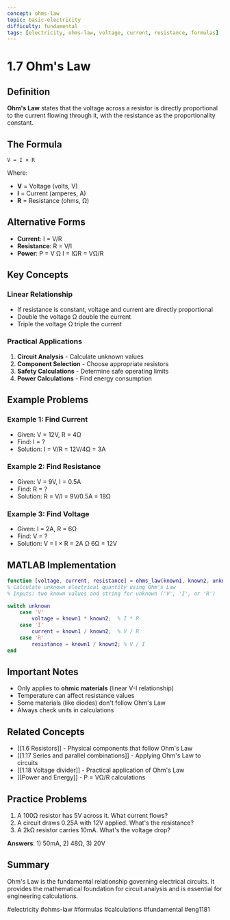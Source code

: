 ```yaml
---
concept: ohms-law
topic: basic-electricity
difficulty: fundamental
tags: [electricity, ohms-law, voltage, current, resistance, formulas]
---
```


# 1.7 Ohm's Law

## Definition
**Ohm's Law** states that the voltage across a resistor is directly proportional to the current flowing through it, with the resistance as the proportionality constant.

## The Formula
```
V = I × R
```
Where:
- **V** = Voltage (volts, V)
- **I** = Current (amperes, A)
- **R** = Resistance (ohms, Ω)

## Alternative Forms
- **Current**: I = V/R
- **Resistance**: R = V/I
- **Power**: P = V Ω I = IΩR = VΩ/R

## Key Concepts

### Linear Relationship
- If resistance is constant, voltage and current are directly proportional
- Double the voltage Ω double the current
- Triple the voltage Ω triple the current

### Practical Applications
1. **Circuit Analysis** - Calculate unknown values
2. **Component Selection** - Choose appropriate resistors
3. **Safety Calculations** - Determine safe operating limits
4. **Power Calculations** - Find energy consumption

## Example Problems

### Example 1: Find Current
- Given: V = 12V, R = 4Ω
- Find: I = ?
- Solution: I = V/R = 12V/4Ω = 3A

### Example 2: Find Resistance
- Given: V = 9V, I = 0.5A
- Find: R = ?
- Solution: R = V/I = 9V/0.5A = 18Ω

### Example 3: Find Voltage
- Given: I = 2A, R = 6Ω
- Find: V = ?
- Solution: V = I × R = 2A Ω 6Ω = 12V

## MATLAB Implementation
```matlab
function [voltage, current, resistance] = ohms_law(known1, known2, unknown)
% Calculate unknown electrical quantity using Ohm's Law
% Inputs: two known values and string for unknown ('V', 'I', or 'R')

switch unknown
    case 'V'
        voltage = known1 * known2;  % I * R
    case 'I'
        current = known1 / known2;  % V / R
    case 'R'
        resistance = known1 / known2; % V / I
end
```

## Important Notes
- Only applies to **ohmic materials** (linear V-I relationship)
- Temperature can affect resistance values
- Some materials (like diodes) don't follow Ohm's Law
- Always check units in calculations

## Related Concepts
- [[1.6 Resistors]] - Physical components that follow Ohm's Law
- [[1.17 Series and parallel combinations]] - Applying Ohm's Law to circuits
- [[1.18 Voltage divider]] - Practical application of Ohm's Law
- [[Power and Energy]] - P = VΩ/R calculations

## Practice Problems
1. A 100Ω resistor has 5V across it. What current flows?
2. A circuit draws 0.25A with 12V applied. What's the resistance?
3. A 2kΩ resistor carries 10mA. What's the voltage drop?

**Answers**: 1) 50mA, 2) 48Ω, 3) 20V

## Summary
Ohm's Law is the fundamental relationship governing electrical circuits. It provides the mathematical foundation for circuit analysis and is essential for engineering calculations.

#electricity #ohms-law #formulas #calculations #fundamental #eng1181